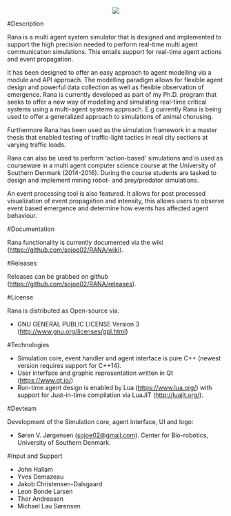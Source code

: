 
<p align="center">
  <img src=https://raw.githubusercontent.com/sojoe02/RANA/master/images/ranalogo.png />
</p>

#Description

Rana is a multi agent system simulator that is designed and implemented to support the high precision needed to perform real-time multi agent communication simulations. This entails support for real-time agent actions and event propagation.

It has been designed to offer an easy approach to agent modelling via a module and API approach. The modelling paradigm allows for flexible agent design and powerful data collection as well as flexible observation of emergence. Rana is currently developed as part of my Ph.D. program that seeks to offer a new way of modelling and simulating real-time critical systems using a multi-agent systems approach. E.g currently Rana is being used to offer a generalized approach to simulations of animal chorusing.

Furthermore Rana has been used as the simulation framework in a master thesis that enabled testing of traffic-light tactics in real city sections at varying traffic loads. 

Rana can also be used to perform 'action-based' simulations and is used as courseware in a multi agent computer science course at the University of Southern Denmark (2014-2016). During the course students are tasked to design and implement mining robot- and prey/predator simulations.

An event processing tool is also featured. It allows for post processed visualization of event propagation and intensity, this allows users to observe event based emergence and determine how events has affected agent behaviour.


#Documentation

Rana functionality is currently documented via the wiki (https://github.com/sojoe02/RANA/wiki).

#Releases

Releases can be grabbed on github (https://github.com/sojoe02/RANA/releases).

#License

Rana is distributed as Open-source via.
* GNU GENERAL PUBLIC LICENSE Version 3 (http://www.gnu.org/licenses/gpl.html)

#Technologies

* Simulation core, event handler and agent interface is pure C++ (newest version requires support for C++14).
* User interface and graphic representation written in Qt (https://www.qt.io/)
* Run-time agent design is enabled by Lua (https://www.lua.org/) with support for Just-in-time compilation via LuaJIT (http://luajit.org/).


#Devteam

 Development of the Simulation core, agent interface, UI and logo: 
 
 * Søren V. Jørgensen (sojoe02@gmail.com). Center for Bio-robotics, University of Southern Denmark.

#Input and Support

 * John Hallam
 * Yves Demazeau
 * Jakob Christensen-Dalsgaard
 * Leon Bonde Larsen
 * Thor Andreasen
 * Michael Lau Sørensen

